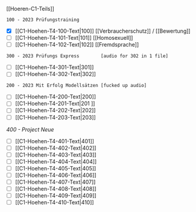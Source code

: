 [[Hoeren-C1-Teils]]

`100 - 2023 Prüfungstraining`
- [x] [[C1-Hoehen-T4-100-Text|100]] [[Verbraucherschutz]] / [[Bewertung]]
- [ ] [[C1-Hoehen-T4-101-Text|101]] [[Homosexuell]]
- [ ] [[C1-Hoehen-T4-102-Text|102]] [[Fremdsprache]]

`300 - 2023 Prüfungs Express        [audio for 302 in 1 file]`
- [ ] [[C1-Hoehen-T4-301-Text|301]] 
- [ ] [[C1-Hoehen-T4-302-Text|302]] 

`200 - 2023 Mit Erfolg Modellsätzen [fucked up audio] `
- [ ] [[C1-Hoehen-T4-200-Text|200]] 
- [ ] [[C1-Hoehen-T4-201-Text|201 ]] 
- [ ] [[C1-Hoehen-T4-202-Text|202]] 
- [ ] [[C1-Hoehen-T4-203-Text|203]] 

_400 - Project Neue_
- [ ] [[C1-Hoehen-T4-401-Text|401]]
- [ ] [[C1-Hoehen-T4-402-Text|402]]
- [ ] [[C1-Hoehen-T4-403-Text|403]]
- [ ] [[C1-Hoehen-T4-404-Text|404]]
- [ ] [[C1-Hoehen-T4-405-Text|405]]
- [ ] [[C1-Hoehen-T4-406-Text|406]]
- [ ] [[C1-Hoehen-T4-407-Text|407]]
- [ ] [[C1-Hoehen-T4-408-Text|408]]
- [ ] [[C1-Hoehen-T4-409-Text|409]]
- [ ] [[C1-Hoehen-T4-410-Text|410]]
